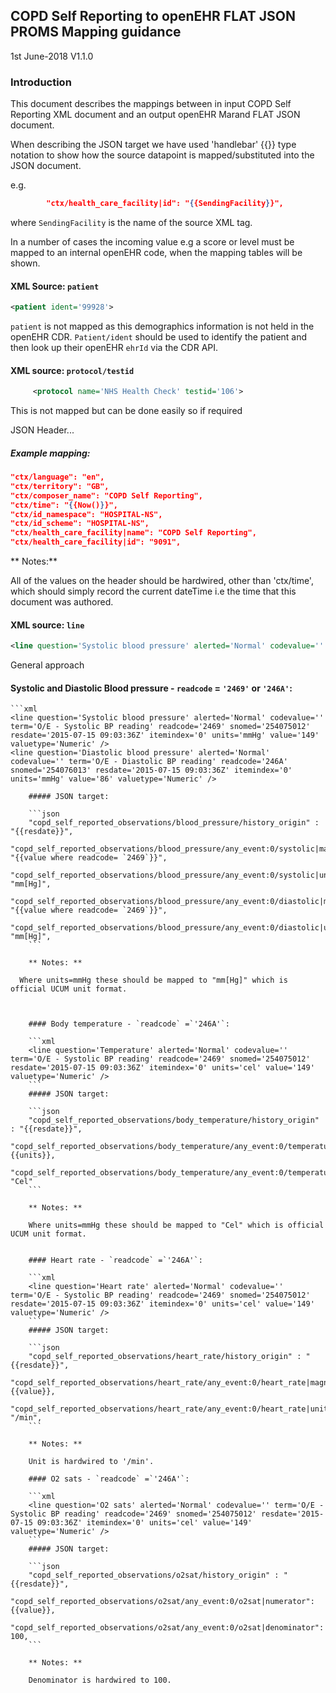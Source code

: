 ## COPD Self Reporting to openEHR FLAT JSON PROMS Mapping guidance

1st June-2018
V1.1.0

### Introduction

This document describes the mappings between in input COPD Self Reporting XML document and an output openEHR Marand FLAT JSON document.

When describing the JSON target we have used 'handlebar' {{}} type notation to show how the source datapoint is mapped/substituted into the JSON document.

e.g.

```json
		"ctx/health_care_facility|id": "{{SendingFacility}}",
```

where `SendingFacility` is the name of the source XML tag.

In a number of cases the incoming value e.g a score or level must be mapped to an internal openEHR code, when the mapping tables will be shown.


#### XML Source: `patient`

```XML
<patient ident='99928'>
```

`patient` is not mapped as this demographics information is not held in the openEHR CDR.
`Patient/ident` should be used to identify the patient and then look up their openEHR `ehrId` via the CDR API.

#### XML source: `protocol/testid`
```xml
     <protocol name='NHS Health Check' testid='106'>
```

This is not mapped but can be done easily so if required

JSON Header...

##### Example mapping:
```json
"ctx/language": "en",
"ctx/territory": "GB",
"ctx/composer_name": "COPD Self Reporting",
"ctx/time": "{{Now()}}",
"ctx/id_namespace": "HOSPITAL-NS",
"ctx/id_scheme": "HOSPITAL-NS",
"ctx/health_care_facility|name": "COPD Self Reporting",
"ctx/health_care_facility|id": "9091",  
```

** Notes:**

All of the values on the header should be hardwired, other than 'ctx/time', which should simply record the current dateTime i.e the time that this document was authored.

####  XML source: `line`
```xml
<line question='Systolic blood pressure' alerted='Normal' codevalue='' term='O/E - Systolic BP reading' readcode='2469' snomed='254075012' resdate='2015-07-15 09:03:36Z' itemindex='0' units='mmHg' value='149' valuetype='Numeric' />
```

General approach



  #### Systolic and Diastolic Blood pressure - `readcode` = `'2469'` or `'246A'`:

	```xml
	<line question='Systolic blood pressure' alerted='Normal' codevalue='' term='O/E - Systolic BP reading' readcode='2469' snomed='254075012' resdate='2015-07-15 09:03:36Z' itemindex='0' units='mmHg' value='149' valuetype='Numeric' />
	<line question='Diastolic blood pressure' alerted='Normal' codevalue='' term='O/E - Diastolic BP reading' readcode='246A' snomed='254076013' resdate='2015-07-15 09:03:36Z' itemindex='0' units='mmHg' value='86' valuetype='Numeric' />
```
	##### JSON target:  

	```json
	"copd_self_reported_observations/blood_pressure/history_origin" : "{{resdate}}",
	"copd_self_reported_observations/blood_pressure/any_event:0/systolic|magnitude": "{{value where readcode= `2469`}}",
	"copd_self_reported_observations/blood_pressure/any_event:0/systolic|unit": "mm[Hg]",
	"copd_self_reported_observations/blood_pressure/any_event:0/diastolic|magnitude":  "{{value where readcode= `2469`}}",
	"copd_self_reported_observations/blood_pressure/any_event:0/diastolic|unit": "mm[Hg]",
	```

	** Notes: **

  Where units=mmHg these should be mapped to "mm[Hg]" which is official UCUM unit format.



	#### Body temperature - `readcode` =`'246A'`:

	```xml
	<line question='Temperature' alerted='Normal' codevalue='' term='O/E - Systolic BP reading' readcode='2469' snomed='254075012' resdate='2015-07-15 09:03:36Z' itemindex='0' units='cel' value='149' valuetype='Numeric' />
	```
	##### JSON target:  

	```json
	"copd_self_reported_observations/body_temperature/history_origin" : "{{resdate}}",
	"copd_self_reported_observations/body_temperature/any_event:0/temperature|magnitude": {{units}},
	"copd_self_reported_observations/body_temperature/any_event:0/temperature|unit": "Cel"
	```

	** Notes: **

	Where units=mmHg these should be mapped to "Cel" which is official UCUM unit format.


	#### Heart rate - `readcode` =`'246A'`:

	```xml
	<line question='Heart rate' alerted='Normal' codevalue='' term='O/E - Systolic BP reading' readcode='2469' snomed='254075012' resdate='2015-07-15 09:03:36Z' itemindex='0' units='cel' value='149' valuetype='Numeric' />
	```
	##### JSON target:  

	```json
	"copd_self_reported_observations/heart_rate/history_origin" : "{{resdate}}",
	"copd_self_reported_observations/heart_rate/any_event:0/heart_rate|magnitude":  {{value}},
	"copd_self_reported_observations/heart_rate/any_event:0/heart_rate|unit": "/min",
	```

	** Notes: **

	Unit is hardwired to '/min'.

	#### O2 sats - `readcode` =`'246A'`:

	```xml
	<line question='O2 sats' alerted='Normal' codevalue='' term='O/E - Systolic BP reading' readcode='2469' snomed='254075012' resdate='2015-07-15 09:03:36Z' itemindex='0' units='cel' value='149' valuetype='Numeric' />
	```
	##### JSON target:  

	```json
	"copd_self_reported_observations/o2sat/history_origin" : "{{resdate}}",
	"copd_self_reported_observations/o2sat/any_event:0/o2sat|numerator": {{value}},
	"copd_self_reported_observations/o2sat/any_event:0/o2sat|denominator": 100,
	```

	** Notes: **

	Denominator is hardwired to 100.

